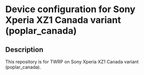 Device configuration for Sony Xperia XZ1 Canada variant (poplar_canada)
========================================================

Description
-----------

This repository is for TWRP on Sony Xperia XZ1 Canada variant (poplar_canada).
